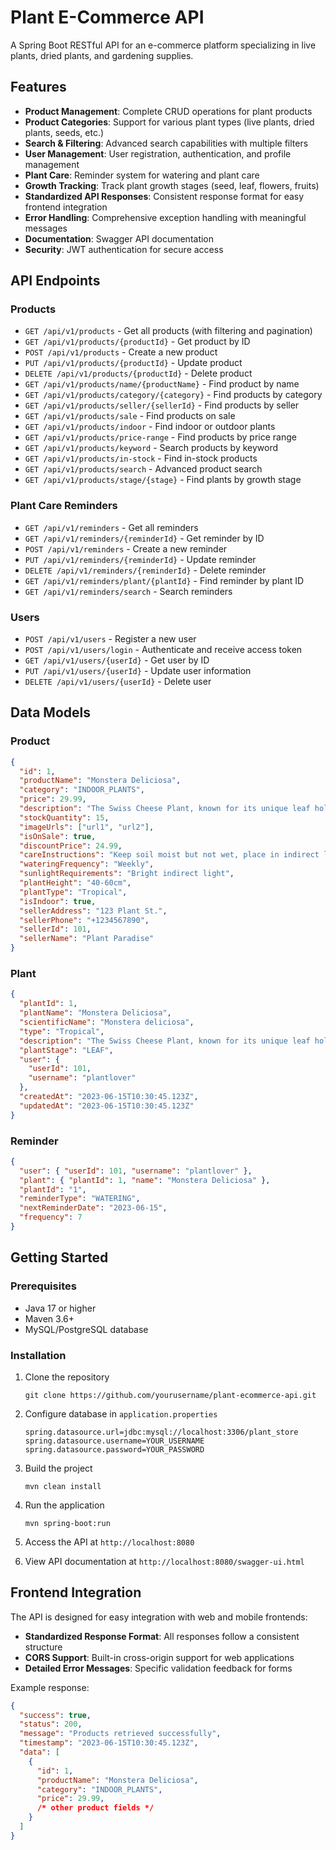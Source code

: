 # Plant E-Commerce API

A Spring Boot RESTful API for an e-commerce platform specializing in live plants, dried plants, and gardening supplies.

## Features

- **Product Management**: Complete CRUD operations for plant products
- **Product Categories**: Support for various plant types (live plants, dried plants, seeds, etc.)
- **Search & Filtering**: Advanced search capabilities with multiple filters
- **User Management**: User registration, authentication, and profile management
- **Plant Care**: Reminder system for watering and plant care
- **Growth Tracking**: Track plant growth stages (seed, leaf, flowers, fruits)
- **Standardized API Responses**: Consistent response format for easy frontend integration
- **Error Handling**: Comprehensive exception handling with meaningful messages
- **Documentation**: Swagger API documentation
- **Security**: JWT authentication for secure access

## API Endpoints

### Products

- `GET /api/v1/products` - Get all products (with filtering and pagination)
- `GET /api/v1/products/{productId}` - Get product by ID
- `POST /api/v1/products` - Create a new product
- `PUT /api/v1/products/{productId}` - Update product
- `DELETE /api/v1/products/{productId}` - Delete product
- `GET /api/v1/products/name/{productName}` - Find product by name
- `GET /api/v1/products/category/{category}` - Find products by category
- `GET /api/v1/products/seller/{sellerId}` - Find products by seller
- `GET /api/v1/products/sale` - Find products on sale
- `GET /api/v1/products/indoor` - Find indoor or outdoor plants
- `GET /api/v1/products/price-range` - Find products by price range
- `GET /api/v1/products/keyword` - Search products by keyword
- `GET /api/v1/products/in-stock` - Find in-stock products
- `GET /api/v1/products/search` - Advanced product search
- `GET /api/v1/products/stage/{stage}` - Find plants by growth stage

### Plant Care Reminders

- `GET /api/v1/reminders` - Get all reminders
- `GET /api/v1/reminders/{reminderId}` - Get reminder by ID
- `POST /api/v1/reminders` - Create a new reminder
- `PUT /api/v1/reminders/{reminderId}` - Update reminder
- `DELETE /api/v1/reminders/{reminderId}` - Delete reminder
- `GET /api/v1/reminders/plant/{plantId}` - Find reminder by plant ID
- `GET /api/v1/reminders/search` - Search reminders

### Users

- `POST /api/v1/users` - Register a new user
- `POST /api/v1/users/login` - Authenticate and receive access token
- `GET /api/v1/users/{userId}` - Get user by ID
- `PUT /api/v1/users/{userId}` - Update user information
- `DELETE /api/v1/users/{userId}` - Delete user

## Data Models

### Product

```json
{
  "id": 1,
  "productName": "Monstera Deliciosa",
  "category": "INDOOR_PLANTS",
  "price": 29.99,
  "description": "The Swiss Cheese Plant, known for its unique leaf holes",
  "stockQuantity": 15,
  "imageUrls": ["url1", "url2"],
  "isOnSale": true,
  "discountPrice": 24.99,
  "careInstructions": "Keep soil moist but not wet, place in indirect light",
  "wateringFrequency": "Weekly",
  "sunlightRequirements": "Bright indirect light",
  "plantHeight": "40-60cm",
  "plantType": "Tropical",
  "isIndoor": true,
  "sellerAddress": "123 Plant St.",
  "sellerPhone": "+1234567890",
  "sellerId": 101,
  "sellerName": "Plant Paradise"
}
```

### Plant

```json
{
  "plantId": 1,
  "plantName": "Monstera Deliciosa",
  "scientificName": "Monstera deliciosa",
  "type": "Tropical",
  "description": "The Swiss Cheese Plant, known for its unique leaf holes",
  "plantStage": "LEAF",
  "user": {
    "userId": 101,
    "username": "plantlover"
  },
  "createdAt": "2023-06-15T10:30:45.123Z",
  "updatedAt": "2023-06-15T10:30:45.123Z"
}
```

### Reminder

```json
{
  "user": { "userId": 101, "username": "plantlover" },
  "plant": { "plantId": 1, "name": "Monstera Deliciosa" },
  "plantId": "1",
  "reminderType": "WATERING",
  "nextReminderDate": "2023-06-15",
  "frequency": 7
}
```


## Getting Started

### Prerequisites

- Java 17 or higher
- Maven 3.6+
- MySQL/PostgreSQL database

### Installation

1. Clone the repository
   ```
   git clone https://github.com/yourusername/plant-ecommerce-api.git
   ```

2. Configure database in `application.properties`
   ```
   spring.datasource.url=jdbc:mysql://localhost:3306/plant_store
   spring.datasource.username=YOUR_USERNAME
   spring.datasource.password=YOUR_PASSWORD
   ```

3. Build the project
   ```
   mvn clean install
   ```

4. Run the application
   ```
   mvn spring-boot:run
   ```

5. Access the API at `http://localhost:8080`
   
6. View API documentation at `http://localhost:8080/swagger-ui.html`

## Frontend Integration

The API is designed for easy integration with web and mobile frontends:

- **Standardized Response Format**: All responses follow a consistent structure
- **CORS Support**: Built-in cross-origin support for web applications
- **Detailed Error Messages**: Specific validation feedback for forms

Example response:

```json
{
  "success": true,
  "status": 200,
  "message": "Products retrieved successfully",
  "timestamp": "2023-06-15T10:30:45.123Z",
  "data": [
    {
      "id": 1,
      "productName": "Monstera Deliciosa",
      "category": "INDOOR_PLANTS",
      "price": 29.99,
      /* other product fields */
    }
  ]
}
``` 
